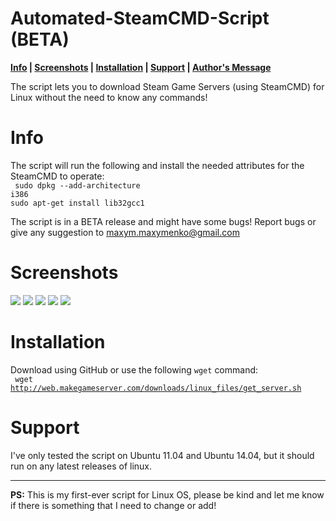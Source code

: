 Automated-SteamCMD-Script (BETA)
=========================

<b><a href="#Info">Info</a> | <a href="#Screenshots">Screenshots</a> | <a href="#Installation">Installation</a> | <a href="#Support">Support</a> | <a href="#Support">Author's Message</a></b>

The script lets you to download Steam Game Servers (using SteamCMD) for Linux without the need to know any commands!<br>

<a name="Info"></a>
Info
=========================
The script will run the following and install the needed attributes for the SteamCMD to operate:<br>
<code> sudo dpkg --add-architecture i386 </code> <br>
<code>sudo apt-get install lib32gcc1 </code><br>

The script is in a BETA release and might have some bugs! Report bugs or give any suggestion to maxym.maxymenko@gmail.com

Screenshots
=========================
<img src="http://img.f-i-h.info/automated-steamcmd-script/1.png" width="auto" height="auto" >
<img src="http://img.f-i-h.info/automated-steamcmd-script/2.png" width="auto" height="auto" >
<img src="http://img.f-i-h.info/automated-steamcmd-script/3.png" width="auto" height="auto" >
<img src="http://img.f-i-h.info/automated-steamcmd-script/4.png" width="auto" height="auto" >
<img src="http://img.f-i-h.info/automated-steamcmd-script/5.png" width="auto" height="auto" >

Installation
=========================
Download using GitHub or use the following <code>wget</code> command:<br>
<code> wget http://web.makegameserver.com/downloads/linux_files/get_server.sh </code>

Support
=========================
I've only tested the script on Ubuntu 11.04 and Ubuntu 14.04, but it should run on any latest releases of linux.

-------------------------------------------------------------------------------------------------------------------------

<b>PS:</b> This is my first-ever script for Linux OS, please be kind and let me know if there is something that I need to change or add!
